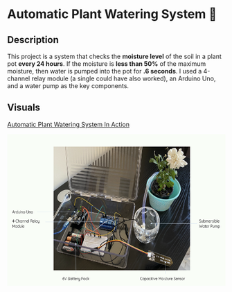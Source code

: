 # Automatic Plant Watering System :seedling: 

## Description

This project is a system that checks the <b>moisture level</b> of the soil in a plant pot <b>every 24 hours</b>. If the moisture is <b>less than 50%</b> of the maximum moisture, then water is pumped into the pot for <b>.6 seconds</b>. I used a 4-channel relay module (a single could have also worked), an Arduino Uno, and a water pump as the key components.

## Visuals

[Automatic Plant Watering System In Action](https://www.youtube.com/watch?v=Uy4JWaQ_5t4)

<p><img height=350 align="center" src="visuals/APWSimage.png"/></p>
